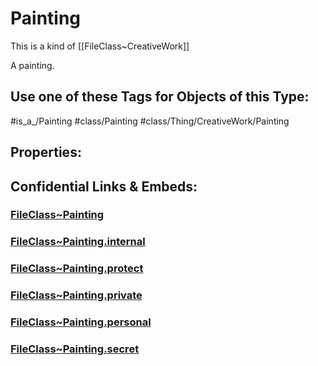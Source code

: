 ﻿---
limit: 9
mapWithTag: true
excludes: 
icon: brush
version: "2.0"
tagNames:
  - class/Painting
  - class/Thing/CreativeWork/Painting
  - is_a_/Painting
  - schema-org/Painting
tags:
  - class/FileClass
  - class/Painting
  - is_a_/Painting
  - class/Thing/CreativeWork/Painting
extends: FileClass~Thing/FileClass~CreativeWork
fields: []
---

# Painting
This is a kind of [[FileClass~CreativeWork]]

A painting.


## Use one of these Tags for Objects of this Type:

#is_a_/Painting
#class/Painting
#class/Thing/CreativeWork/Painting

## Properties:



## Confidential Links & Embeds: 

### [FileClass~Painting](/_public/fileClass/FileClass~Thing/FileClass~CreativeWork/FileClass~Painting.md) 

### [FileClass~Painting.internal](/_internal/fileClass/FileClass~Thing/FileClass~CreativeWork/FileClass~Painting.internal.md) 

### [FileClass~Painting.protect](/_protect/fileClass/FileClass~Thing/FileClass~CreativeWork/FileClass~Painting.protect.md) 

### [FileClass~Painting.private](/_private/fileClass/FileClass~Thing/FileClass~CreativeWork/FileClass~Painting.private.md) 

### [FileClass~Painting.personal](/_personal/fileClass/FileClass~Thing/FileClass~CreativeWork/FileClass~Painting.personal.md) 

### [FileClass~Painting.secret](/_secret/fileClass/FileClass~Thing/FileClass~CreativeWork/FileClass~Painting.secret.md) 
